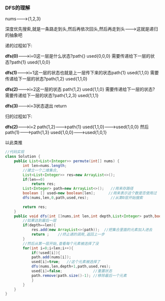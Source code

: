 ### DFS的理解

nums--->{1,2,3}

深度优先搜索,就是一条路走到头,然后再依次回头,然后再走到头--->这就是递归的抽象吧

递的过程如下:

**dfs(0)**--->i=0这一层是什么状态?path{} used{0,0,0}  需要传递给下一层的状态?path{1} used{1,0,0}

**dfs(1)**--->i=1这一层的状态也就是上一层传下来的状态path{1} used{1,1,0}  需要传递给下一层的状态?path{1,2} used{1,1,0} 

**dfs(2)**--->i=2这一层的状态 path{1,2} used{1,1,0} 需要传递给下一层的状态? 需要传递给下一层的状态?path{1,2,3} used{1,1,1}

**dfs(3)**--->i=3状态退出 return



归的过程如下:

**dfs(2)**--->i=2 path{1,2}--->path{1}  used{1,1,0}--->used{1,0,0}  然后 path{1}--->path{1,3} used{1,0,0}--->used{1,0,1}

以此类推



```java
//代码实现
class Solution {
    public List<List<Integer>> permute(int[] nums) {
        int len=nums.length;
        //建立一个二维集合,
        List<List<Integer>> res=new ArrayList<>();
        if(len==0)
            return res;
        List<Integer> path=new ArrayList<>();   //用来存路径
        boolean [] used=new boolean[len];      //用来表示这个数是否使用过
        dfs(nums,len,0,path,used,res);          //从第0层开始搜索
        
        return res;
    }
    public void dfs(int []nums,int len,int depth,List<Integer> path,boolean[] used,List<List<Integer>> res) {
        //如果达到最后一层
        if(depth==len){
            res.add(new ArrayList<>(path));  //把集合里面的元素加入进去
            return ;    //终止递的调用,返回上一步
        }
        //然后从第一层开始,查看每个元素被选择了没
        for(int i=0;i<len;i++){
            if(!used[i]){
            path.add(nums[i]);
            used[i]=true;   //这个元素被选择了
            dfs(nums,len,depth+1,path,used,res);
            used[i]=false;              //重置状态
            path.remove(path.size()-1); //移除最后一个元素
            }
        }
    }
}
```

